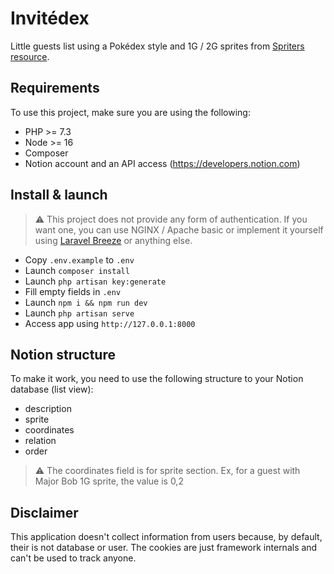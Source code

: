 # Invitédex

Little guests list using a Pokédex style and 1G / 2G sprites from [Spriters resource](https://www.spriters-resource.com/game_boy_gbc/pokemonredblue/).

## Requirements
To use this project, make sure you are using the following:

- PHP >= 7.3
- Node >= 16
- Composer
- Notion account and an API access (https://developers.notion.com)

## Install & launch
> :warning: This project does not provide any form of authentication. If you want one, you can use NGINX / Apache basic or implement it yourself using [Laravel Breeze](https://laravel.com/docs/9.x/starter-kits) or anything else.

- Copy `.env.example` to `.env`
- Launch `composer install`
- Launch `php artisan key:generate`
- Fill empty fields in `.env`
- Launch `npm i && npm run dev`
- Launch `php artisan serve`
- Access app using  `http://127.0.0.1:8000`

## Notion structure
To make it work, you need to use the following structure to your Notion database (list view):

- <Text> description
- <Text> sprite
- <Text> coordinates
- <Text> relation
- <Number> order

> :warning: The coordinates field is for sprite section. Ex, for a guest with Major Bob 1G sprite, the value is 0,2

## Disclaimer
This application doesn't collect information from users because, by default, their is not database or user. The cookies are just framework internals and can't be used to track anyone.